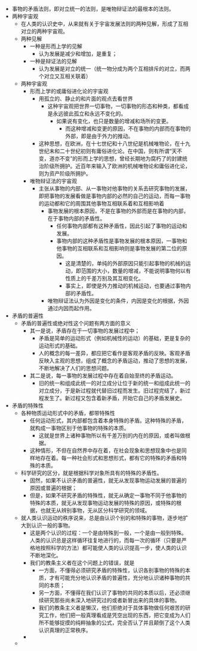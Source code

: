 - 事物的矛盾法则，即对立统一的法则，是唯物辩证法的最根本的法则。
- 两种宇宙观
	- 在人类的认识史中，从来就有关于宇宙发展法则的两种见解，形成了互相对立的两种宇宙观。
	- 两种见解
		- 一种是形而上学的见解
			- 认为发展是减少和增加，是重复；
		- 一种是辩证法的见解
			- 认为发展是对立的统一（统一物分成为两个互相排斥的对立，而两个对立又互相关联着）
	- 两种宇宙观
		- 形而上学的或庸俗进化论的宇宙观
			- 用孤立的、静止的和片面的观点去看世界
				- 这种宇宙观把世界一切事物，一切事物的形态和种类，都看成是永远彼此孤立和永远不变化的。
					- 如果说有变化，也只是数量的增减和场所的变更。
						- 而这种增减和变更的原因，不在事物的内部而在事物的外部，即是由于外力的推动。
			- 这种思想，在欧洲，在十七世纪和十八世纪是机械唯物论，在十九世纪末和二十世纪初则有庸俗进化论。在中国，则有所谓“天不变，道亦不变”的形而上学的思想，曾经长期地为腐朽了的封建统治阶级所拥护。近百年来输入了欧洲的机械唯物论和庸俗进化论，则为资产阶级所拥护。
		- 唯物辩证法的宇宙观
			- 主张从事物的内部、从一事物对他事物的关系去研究事物的发展，即把事物的发展看做是事物内部的必然的自己的运动，而每一事物的运动都和它的周围其他事物互相联系着和互相影响着
				- 事物发展的根本原因，不是在事物的外部而是在事物的内部，在于事物内部的矛盾性。
					- 任何事物内部都有这种矛盾性，因此引起了事物的运动和发展。
					- 事物内部的这种矛盾性是事物发展的根本原因，一事物和他事物的互相联系和互相影响则是事物发展的第二位的原因。
						- 这是清楚的，单纯的外部原因只能引起事物的机械的运动，即范围的大小，数量的增减，不能说明事物何以有性质上的千差万别及其互相变化。
						- 事实上，即使是外力推动的机械运动，也要通过事物内部的矛盾性。
				- 唯物辩证法认为外因是变化的条件，内因是变化的根据，外因通过内因而起作用。
- 矛盾的普遍性
	- 矛盾的普遍性或绝对性这个问题有两方面的意义
		- 其一是说，矛盾存在于一切事物的发展过程中；
			- 矛盾是简单的运动形式（例如机械性的运动）的基础，更是复杂的运动形式的基础。
			- 人的概念的每一差异，都应把它看作是客观矛盾的反映。客观矛盾反映入主观的思想，组成了概念的矛盾运动，推动了思想的发展，不断地解决了人们的思想问题。
		- 其二是说，每一事物的发展过程中存在着自始至终的矛盾运动。
			- 旧的统一和组成此统一的对立成分让位于新的统一和组成此统一的对立成分，于是新过程就代替旧过程而发生。旧过程完结了，新过程发生了。新过程又包含着新矛盾，开始它自己的矛盾发展史。
- 矛盾的特殊性
	- 各种物质运动形式中的矛盾，都带特殊性
		- 任何运动形式，其内部都包含着本身特殊的矛盾。这种特殊的矛盾，就构成一事物区别于他事物的特殊的本质。
			- 这就是世界上诸种事物所以有千差万别的内在的原因，或者叫做根据。
		- 这种情形，不但在自然界中存在着，在社会现象和思想现象中也是同样地存在着。每一种社会形式和思想形式，都有它的特殊的矛盾和特殊的本质。
	- 科学研究的区分，就是根据科学对象所具有的特殊的矛盾性。
		- 固然，如果不认识矛盾的普遍性，就无从发现事物运动发展的普遍的原因或普遍的根据；
		- 但是，如果不研究矛盾的特殊性，就无从确定一事物不同于他事物的特殊的本质，就无从发现事物运动发展的特殊的原因，或特殊的根据，也就无从辨别事物，无从区分科学研究的领域。
	- 就人类认识运动的秩序说来，总是由认识个别的和特殊的事物，逐步地扩大到认识一般的事物。
		- 这是两个认识的过程：一个是由特殊到一般，一个是由一般到特殊。人类的认识总是这样循环往复地进行的，而每一次的循环（只要是严格地按照科学的方法）都可能使人类的认识提高一步，使人类的认识不断地深化。
		- 我们的教条主义者在这个问题上的错误，就是
			- 一方面，不懂得必须研究矛盾的特殊性，认识各别事物的特殊的本质，才有可能充分地认识矛盾的普遍性，充分地认识诸种事物的共同的本质；
			- 另一方面，不懂得在我们认识了事物的共同的本质以后，还必须继续研究那些尚未深入地研究过的或者新冒出来的具体的事物。
			- 我们的教条主义者是懒汉，他们拒绝对于具体事物做任何艰苦的研究工作，他们把一般真理看成是凭空出现的东西，把它变成为人们所不能够捉摸的纯粹抽象的公式，完全否认了并且颠倒了这个人类认识真理的正常秩序。
		-
	-
